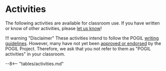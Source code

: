 # Activities

The following activities are available for classroom use.
If you have written or know of other activities, please [let us know](../info/contrib.md)!

!!! warning "Disclaimer"
    These activities intend to follow the POGIL [writing guidelines][1].
    However, many have not yet been [approved or endorsed][2] by the POGIL Project.
    Therefore, we ask that you not refer to them as "POGIL activities" in your classroom.

[1]: https://pogil.org/authoring-materials/writing-guidelines
[2]: https://pogil.org/authoring-materials/endorsement-publication

--8<-- "tables/activities.md"
